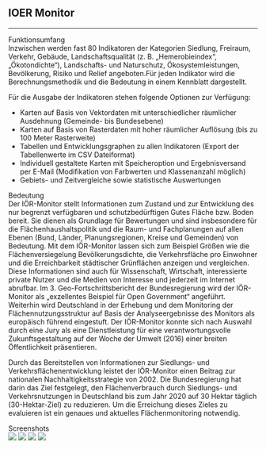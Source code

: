 ## IOER Monitor

---

<div class="mt-3 font-bold">Funktionsumfang</div>
Inzwischen werden fast 80 Indikatoren der Kategorien Siedlung, Freiraum, Verkehr, Gebäude, Landschaftsqualität 
(z. B. „Hemerobieindex“, „Ökotondichte“), Landschafts- und Naturschutz, Ökosystemleistungen, Bevölkerung, Risiko und Relief 
angeboten.Für jeden Indikator wird die Berechnungsmethodik und die Bedeutung in einem Kennblatt dargestellt.

<p class="pt-5">Für die Ausgabe der Indikatoren stehen folgende Optionen zur Verfügung:</p>
<ul class="list-disc">
<li>Karten auf Basis von Vektordaten mit unterschiedlicher räumlicher Ausdehnung (Gemeinde- bis Bundesebene)</li>
<li>Karten auf Basis von Rasterdaten mit hoher räumlicher Auflösung (bis zu 100 Meter Rasterweite)</li>
<li>Tabellen und Entwicklungsgraphen zu allen Indikatoren (Export der Tabellenwerte im CSV Dateiformat)</li>
<li>Individuell gestaltete Karten mit Speicheroption und Ergebnisversand per E-Mail (Modifikation von Farbwerten und Klassenanzahl möglich)</li>
<li>Gebiets- und Zeitvergleiche sowie statistische Auswertungen</li>
</ul>

<div class="mt-3 font-bold">Bedeutung</div>
Der IÖR-Monitor stellt Informationen zum Zustand und zur Entwicklung des nur begrenzt verfügbaren und schutzbedürftigen 
Gutes Fläche bzw. Boden bereit. Sie dienen als Grundlage für Bewertungen und sind insbesondere für die 
Flächenhaushaltspolitik und die Raum- und Fachplanungen auf allen Ebenen 
(Bund, Länder, Planungsregionen, Kreise und Gemeinden) von Bedeutung. 
Mit dem IÖR-Monitor lassen sich zum Beispiel Größen wie die Flächenversiegelung Bevölkerungsdichte, 
die Verkehrsfläche pro Einwohner und die Erreichbarkeit städtischer Grünflächen anzeigen und vergleichen. 
Diese Informationen sind auch für Wissenschaft, Wirtschaft, interessierte private Nutzer und die Medien von Interesse 
und jederzeit im Internet abrufbar. Im 3. Geo-Fortschrittsbericht der Bundesregierung wird der IÖR-Monitor als 
„exzellentes Beispiel für Open Government“ angeführt. Weiterhin wird Deutschland in der Erhebung und dem 
Monitoring der Flächennutzungsstruktur auf Basis der Analyseergebnisse des Monitors als europäisch führend eingestuft. 
Der IÖR-Monitor konnte sich nach Auswahl durch eine Jury als eine Dienstleistung für eine verantwortungsvolle 
Zukunftsgestaltung auf der Woche der Umwelt (2016) einer breiten Öffentlichkeit präsentieren.

Durch das Bereitstellen von Informationen zur Siedlungs- und Verkehrsflächenentwicklung leistet der
IÖR-Monitor einen Beitrag zur nationalen Nachhaltigkeitsstrategie von 2002.
Die Bundesregierung hat darin das Ziel festgelegt, den Flächenverbrauch
durch Siedlungs- und Verkehrsnutzungen in Deutschland bis zum Jahr 2020 auf 30 Hektar
täglich (30-Hektar-Ziel) zu reduzieren. Um die Erreichung dieses Zieles zu evaluieren ist ein
genaues und aktuelles Flächenmonitoring notwendig.

<div class="mt-3 font-bold">Screenshots</div>
<img class="rounded-t-lg p-3" src="/img/monitor/responsive.jpeg" />
<img class="rounded-t-lg p-3" src="/img/monitor/raster_slider.jpg" />
<img class="rounded-t-lg p-3" src="/img/monitor/gebiete.jpg" />
<img class="rounded-t-lg p-3" src="/img/monitor/S12RG_gem.jpg" />
